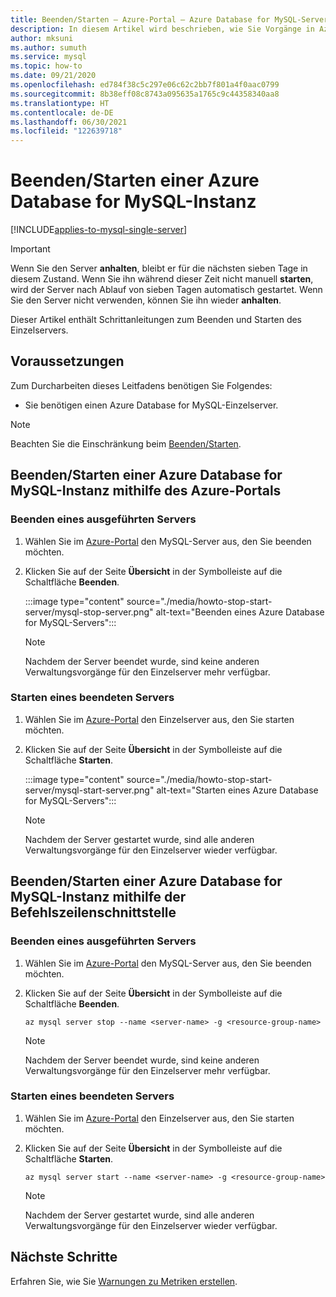 ```yaml
---
title: Beenden/Starten – Azure-Portal – Azure Database for MySQL-Server
description: In diesem Artikel wird beschrieben, wie Sie Vorgänge in Azure Database for MySQL beenden/starten.
author: mksuni
ms.author: sumuth
ms.service: mysql
ms.topic: how-to
ms.date: 09/21/2020
ms.openlocfilehash: ed784f38c5c297e06c62c2bb7f801a4f0aac0799
ms.sourcegitcommit: 8b38eff08c8743a095635a1765c9c44358340aa8
ms.translationtype: HT
ms.contentlocale: de-DE
ms.lasthandoff: 06/30/2021
ms.locfileid: "122639718"
---
```

# <a name="stopstart-an-azure-database-for-mysql"></a>Beenden/Starten einer Azure Database for MySQL-Instanz

[!INCLUDE[applies-to-mysql-single-server](includes/applies-to-mysql-single-server.md)]

> [!IMPORTANT]
> Wenn Sie den Server **anhalten**, bleibt er für die nächsten sieben Tage in diesem Zustand. Wenn Sie ihn während dieser Zeit nicht manuell **starten**, wird der Server nach Ablauf von sieben Tagen automatisch gestartet. Wenn Sie den Server nicht verwenden, können Sie ihn wieder **anhalten**.

Dieser Artikel enthält Schrittanleitungen zum Beenden und Starten des Einzelservers.

## <a name="prerequisites"></a>Voraussetzungen

Zum Durcharbeiten dieses Leitfadens benötigen Sie Folgendes:

-   Sie benötigen einen Azure Database for MySQL-Einzelserver.

> [!NOTE]
> Beachten Sie die Einschränkung beim [Beenden/Starten](concepts-servers.md#limitations-of-stopstart-operation).

## <a name="how-to-stopstart-the-azure-database-for-mysql-using-azure-portal"></a>Beenden/Starten einer Azure Database for MySQL-Instanz mithilfe des Azure-Portals

### <a name="stop-a-running-server"></a>Beenden eines ausgeführten Servers

1.  Wählen Sie im [Azure-Portal](https://portal.azure.com/) den MySQL-Server aus, den Sie beenden möchten.

2.  Klicken Sie auf der Seite **Übersicht** in der Symbolleiste auf die Schaltfläche **Beenden**.

    :::image type="content" source="./media/howto-stop-start-server/mysql-stop-server.png" alt-text="Beenden eines Azure Database for MySQL-Servers":::

    > [!NOTE]
    > Nachdem der Server beendet wurde, sind keine anderen Verwaltungsvorgänge für den Einzelserver mehr verfügbar.

### <a name="start-a-stopped-server"></a>Starten eines beendeten Servers

1.  Wählen Sie im [Azure-Portal](https://portal.azure.com/) den Einzelserver aus, den Sie starten möchten.

2.  Klicken Sie auf der Seite **Übersicht** in der Symbolleiste auf die Schaltfläche **Starten**.

    :::image type="content" source="./media/howto-stop-start-server/mysql-start-server.png" alt-text="Starten eines Azure Database for MySQL-Servers":::

    > [!NOTE]
    > Nachdem der Server gestartet wurde, sind alle anderen Verwaltungsvorgänge für den Einzelserver wieder verfügbar.

## <a name="how-to-stopstart-the-azure-database-for-mysql-using-cli"></a>Beenden/Starten einer Azure Database for MySQL-Instanz mithilfe der Befehlszeilenschnittstelle

### <a name="stop-a-running-server"></a>Beenden eines ausgeführten Servers

1.  Wählen Sie im [Azure-Portal](https://portal.azure.com/) den MySQL-Server aus, den Sie beenden möchten.

2.  Klicken Sie auf der Seite **Übersicht** in der Symbolleiste auf die Schaltfläche **Beenden**.

    ```azurecli-interactive
    az mysql server stop --name <server-name> -g <resource-group-name>
    ```
    > [!NOTE]
    > Nachdem der Server beendet wurde, sind keine anderen Verwaltungsvorgänge für den Einzelserver mehr verfügbar.

### <a name="start-a-stopped-server"></a>Starten eines beendeten Servers

1.  Wählen Sie im [Azure-Portal](https://portal.azure.com/) den Einzelserver aus, den Sie starten möchten.

2.  Klicken Sie auf der Seite **Übersicht** in der Symbolleiste auf die Schaltfläche **Starten**.

    ```azurecli-interactive
    az mysql server start --name <server-name> -g <resource-group-name>
    ```
    > [!NOTE]
    > Nachdem der Server gestartet wurde, sind alle anderen Verwaltungsvorgänge für den Einzelserver wieder verfügbar.

## <a name="next-steps"></a>Nächste Schritte
Erfahren Sie, wie Sie [Warnungen zu Metriken erstellen](howto-alert-on-metric.md).
